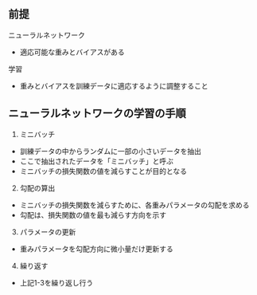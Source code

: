 ## 前提

ニューラルネットワーク
- 適応可能な重みとバイアスがある

学習
- 重みとバイアスを訓練データに適応するように調整すること

## ニューラルネットワークの学習の手順

1. ミニバッチ
- 訓練データの中からランダムに一部の小さいデータを抽出
- ここで抽出されたデータを「ミニバッチ」と呼ぶ
- ミニバッチの損失関数の値を減らすことが目的となる

2. 勾配の算出
- ミニバッチの損失関数を減らすために、各重みパラメータの勾配を求める
- 勾配は、損失関数の値を最も減らす方向を示す

3. パラメータの更新
- 重みパラメータを勾配方向に微小量だけ更新する

4. 繰り返す
- 上記1-3を繰り返し行う
